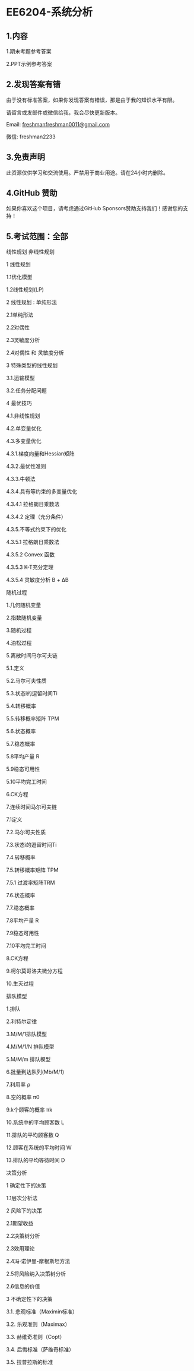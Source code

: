 # EE6204-系统分析

## 1.内容

1.期末考题参考答案

2.PPT示例参考答案

## 2.发现答案有错

由于没有标准答案，如果你发现答案有错误，那是由于我的知识水平有限。

请留言或发邮件或微信给我，我会尽快更新版本。

Email: freshmanfreshman0011@gmail.com

微信: freshman2233

## 3.免责声明

此资源仅供学习和交流使用。严禁用于商业用途。请在24小时内删除。

## 4.GitHub 赞助

如果你喜欢这个项目，请考虑通过GitHub Sponsors赞助支持我们！感谢您的支持！

## 5.考试范围：全部

线性规划  非线性规划

1 线性规划 

1.1优化模型 

1.2线性规划(LP) 





2 线性规划 : 单纯形法 

2.1单纯形法 

2.2对偶性 

2.3灵敏度分析 

2.4对偶性 和 灵敏度分析 





3 特殊类型的线性规划 

3.1.运输模型

3.2.任务分配问题





4 最优技巧 

4.1.非线性规划

4.2.单变量优化 

4.3.多变量优化 

4.3.1.梯度向量和Hessian矩阵

4.3.2.最优性准则 

4.3.3.牛顿法 

4.3.4.具有等约束的多变量优化 

4.3.4.1 拉格朗日乘数法 

4.3.4.2 定理（充分条件）

4.3.5.不等式约束下的优化 

4.3.5.1 拉格朗日乘数法 

4.3.5.2 Convex 函数

4.3.5.3 K-T充分定理 

4.3.5.4 灵敏度分析 B + ΔB











随机过程

1.几何随机变量

2.指数随机变量

3.随机过程

4.泊松过程

5.离散时间马尔可夫链

5.1.定义

5.2.马尔可夫性质

5.3.状态i的逗留时间Ti

5.4.转移概率

5.5.转移概率矩阵 TPM

5.6.状态概率

5.7.稳态概率

5.8平均产量 R

5.9稳态可用性

5.10平均完工时间



6.CK方程

7.连续时间马尔可夫链

7.1定义

7.2.马尔可夫性质

7.3.状态i的逗留时间Ti

7.4.转移概率

7.5.转移概率矩阵 TPM

7.5.1 过渡率矩阵TRM

7.6.状态概率

7.7.稳态概率

7.8平均产量 R

7.9稳态可用性

7.10平均完工时间





8.CK方程

9.柯尔莫哥洛夫微分方程

10.生灭过程





排队模型

1.排队

2.利特尔定律

3.M/M/1排队模型

4.M/M/1/N 排队模型

5.M/M/m 排队模型

6.批量到达队列(Mb/M/1)

7.利用率 ρ

8.空的概率 π0

9.k个顾客的概率 πk

10.系统中的平均顾客数 L

11.排队的平均顾客数 Q

12.顾客在系统的平均时间 W

13.排队的平均等待时间 D





决策分析

1 确定性下的决策

1.1层次分析法



2 风险下的决策

2.1期望收益 

2.2决策树分析

2.3效用理论

2.4冯·诺伊曼-摩根斯坦方法

2.5将风险纳入决策树分析

2.6信息的价值



3 不确定性下的决策

3.1. 悲观标准（Maximin标准）

3.2. 乐观准则（Maximax）

3.3. 赫维奇准则（Copt）

3.4. 后悔标准（萨维奇标准）

3.5. 拉普拉斯的标准

